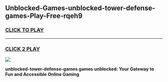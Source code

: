 
## Unblocked-Games-unblocked-tower-defense-games-Play-Free-rqeh9
<h3>
<a href="https://premium76.site?title=unblocked-tower-defense-games&ref=17A">CLICK TO PLAY</a></h3>
<hr>

<h3>
<a href="https://premium76.site?title=unblocked-tower-defense-games&ref=17A">CLICK 2 PLAY</a>
  
</h3>

<a href="https://premium76.site?title=unblocked-tower-defense-games&ref=17A"><img src="https://clearcache.store/games.png"></a>


**unblocked-tower-defense-games games unblocked: Your Gateway to Fun and Accessible Online Gaming**
